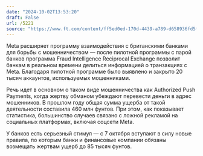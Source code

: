 ```yaml
---
date: "2024-10-02T13:53:20"
draft: False
url: /5221
source: "https://www.ft.com/content/ff5ed0ed-170d-4439-a789-d658936fd5f5"
---
```


Meta расширяет программу взаимодействия с британскими банками для борьбы с мошенничеством — после пилотной программы с парой банков программа Fraud Intelligence Reciprocal Exchange позволит банкам в реальном времени делиться информацией о транзакциях с Meta. Благодаря пилотной программе было выявлено и закрыто 20 тысяч аккаунтов, используемых мошенниками.

Речь идет в основном о таком виде мошенничества как Authorized Push Payments, когда жертву обманом убеждают перевести деньги в адрес мошенников. В прошлом году общая сумма ущерба от такой деятельности составила 460 млн фунтов. При этом, как показывает статистика, большинство случаев связано с ложной рекламой на социальных платформах, включая соцсети Meta. 

У банков есть серьезный стимул — с 7 октября вступают в силу новые правила, по которым банки и финансовые компании обязаны возмещать жертвам ущерб до 85 тысяч фунтов.
